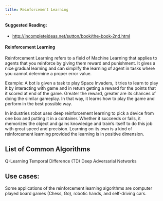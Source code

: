 ```yaml
---
title: Reinforcement Learning
---
```

#### Suggested Reading:
<!-- Please add any articles you think might be helpful to read before writing the article -->

- http://incompleteideas.net/sutton/book/the-book-2nd.html

#### Reinforcement Learning
<!-- Please add your working draft below in GitHub-flavored Markdown -->

Reinforcement Learning refers to a field of Machine Learning that applies to agents that you reinforce by giving them reward and punishment. It gives a nice gradual learning and can simplify the learning of agent in tasks where you cannot determine a proper error value.

Example:
A bot is given a task to play Space Invaders, it tries to learn to play it by interacting with game and in return getting a reward for the points that it scored at end of the game. Greater the reward, greater are its chances of doing the similar gameplay. In that way, it learns how to play the game and perform in the best possible way.

In industries robot uses deep reinforcement learning to pick a device from one box and putting it in a container. Whether it succeeds or fails, it memorizes the object and gains knowledge and train’s itself to do this job with great speed and precision. Learning on its own is a kind of reinforcement learning provided the learning is in positive dimension.

## List of Common Algorithms
Q-Learning
Temporal Difference (TD)
Deep Adversarial Networks

## Use cases:
Some applications of the reinforcement learning algorithms are computer played board games (Chess, Go), robotic hands, and self-driving cars.

